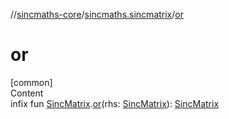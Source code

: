 //[sincmaths-core](../../index.md)/[sincmaths.sincmatrix](index.md)/[or](or.md)



# or  
[common]  
Content  
infix fun [SincMatrix](../sincmaths/-sinc-matrix/index.md).[or](or.md)(rhs: [SincMatrix](../sincmaths/-sinc-matrix/index.md)): [SincMatrix](../sincmaths/-sinc-matrix/index.md)  




